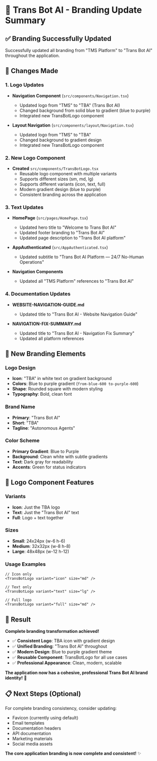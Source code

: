 # 🎨 Trans Bot AI - Branding Update Summary

## ✅ **Branding Successfully Updated**

Successfully updated all branding from "TMS Platform" to "Trans Bot AI" throughout the application.

## 🔧 **Changes Made**

### 1. **Logo Updates**
- **Navigation Component** (`src/components/Navigation.tsx`)
  - Updated logo from "TMS" to "TBA" (Trans Bot AI)
  - Changed background from solid blue to gradient (blue to purple)
  - Integrated new TransBotLogo component

- **Layout Navigation** (`src/components/layout/Navigation.tsx`)
  - Updated logo from "TMS" to "TBA"
  - Changed background to gradient design
  - Integrated new TransBotLogo component

### 2. **New Logo Component**
- **Created** `src/components/TransBotLogo.tsx`
  - Reusable logo component with multiple variants
  - Supports different sizes (sm, md, lg)
  - Supports different variants (icon, text, full)
  - Modern gradient design (blue to purple)
  - Consistent branding across the application

### 3. **Text Updates**
- **HomePage** (`src/pages/HomePage.tsx`)
  - Updated hero title to "Welcome to Trans Bot AI"
  - Updated footer branding to "Trans Bot AI"
  - Updated page description to "Trans Bot AI platform"

- **AppAuthenticated** (`src/AppAuthenticated.tsx`)
  - Updated subtitle to "Trans Bot AI Platform — 24/7 No-Human Operations"

- **Navigation Components**
  - Updated all "TMS Platform" references to "Trans Bot AI"

### 4. **Documentation Updates**
- **WEBSITE-NAVIGATION-GUIDE.md**
  - Updated title to "Trans Bot AI - Website Navigation Guide"

- **NAVIGATION-FIX-SUMMARY.md**
  - Updated title to "Trans Bot AI - Navigation Fix Summary"
  - Updated all platform references

## 🎯 **New Branding Elements**

### **Logo Design**
- **Icon**: "TBA" in white text on gradient background
- **Colors**: Blue to purple gradient (`from-blue-600 to-purple-600`)
- **Shape**: Rounded square with modern styling
- **Typography**: Bold, clean font

### **Brand Name**
- **Primary**: "Trans Bot AI"
- **Short**: "TBA"
- **Tagline**: "Autonomous Agents"

### **Color Scheme**
- **Primary Gradient**: Blue to Purple
- **Background**: Clean white with subtle gradients
- **Text**: Dark gray for readability
- **Accents**: Green for status indicators

## 🚀 **Logo Component Features**

### **Variants**
- **Icon**: Just the TBA logo
- **Text**: Just the "Trans Bot AI" text
- **Full**: Logo + text together

### **Sizes**
- **Small**: 24x24px (w-6 h-6)
- **Medium**: 32x32px (w-8 h-8)
- **Large**: 48x48px (w-12 h-12)

### **Usage Examples**
```tsx
// Icon only
<TransBotLogo variant="icon" size="md" />

// Text only
<TransBotLogo variant="text" size="lg" />

// Full logo
<TransBotLogo variant="full" size="md" />
```

## 🎉 **Result**

**Complete branding transformation achieved!**

- ✅ **Consistent Logo**: TBA icon with gradient design
- ✅ **Unified Branding**: "Trans Bot AI" throughout
- ✅ **Modern Design**: Blue to purple gradient theme
- ✅ **Reusable Component**: TransBotLogo for all use cases
- ✅ **Professional Appearance**: Clean, modern, scalable

**The application now has a cohesive, professional Trans Bot AI brand identity!** 🚀

## 📋 **Next Steps (Optional)**

For complete branding consistency, consider updating:
- Favicon (currently using default)
- Email templates
- Documentation headers
- API documentation
- Marketing materials
- Social media assets

**The core application branding is now complete and consistent!** ✨
